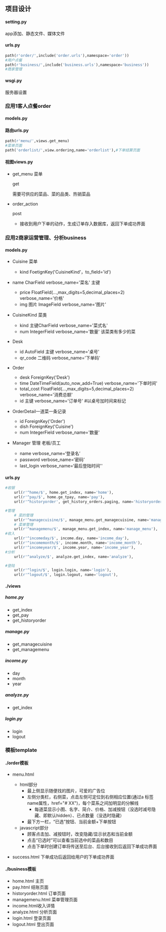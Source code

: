 

## 项目设计

#### setting.py

app添加、静态文件、媒体文件

#### urls.py

````python
path(r'order/',include('order.urls'),namespace='order'))
#用户点餐
path(r'business/',include('business.urls'),namespace='business'))
#商家管理
````

#### wsgi.py

服务器设置



### 应用1客人点餐order

#### models.py

#### 路由urls.py

````python
path(r'menu/',views.get_menu)
#菜单页面
path('orderlist/',view.ordering,name='orderlist'),#下单结算页面 
````

 #### 视图views.py

* get_menu 菜单 

  get

  需要可供应的菜品、菜的品类、热销菜品

* order_action 

   post

  * 接收到用户下单的动作，生成订单存入数据库，返回下单成功界面

### 应用2商家运营管理、分析business

#### models.py

* Cuisine 菜单

  * kind  FoetignKey('CuisineKind'，to_field='id') 
  
* name CharField verbose_name='菜名' 主键
  * price FloatField(...,max_digits=5,decimal_places=2) verbose_name='价格'
  * img 图片 ImageField verbose_name='图片'
  
* CuisineKind 菜类

  * kind  主键CharField verbose_name='菜式名'
  * num IntegerField verbose_name='数量' 该菜类有多少的菜

* Desk

  * id AutoField 主键 verbose_name='桌号'
  * qr_code 二维码 verbose_name='下单码'

* Order

  * desk ForeignKey('Desk') 
  * time DateTimeField(auto_now_add=True) verbose_name='下单时间'
  * total_cost FloatField(...,max_digits=5,decimal_places=2) verbose_name='消费总额'
  * id  主键 verbose_name='订单号'  #以桌号加时间来标记

* OrderDetail一道菜一条记录

  * id ForeignKey('Order') 
  * dish ForeignKey('Cuisine') 
  * num IntegerField verbose_name='数量'

* Manager 管理 老板/员工

  * name verbose_name=‘登录名’
  * password verbose_name=‘密码’
  * last_login verbose_name=‘最后登陆时间''
  

#### urls.py

```python
#收银
    url(r'^home/$', home.get_index, name='home'),
    url(r'^pay/$', home.ge_tpay, name='pay'),
    url(r'^historyorder', get_history_orders.paging, name='historyorder'),

#管理  
    # 菜的管理
    url(r'^managecuisine/$', manage_menu.get_managecuisine, name='manage_cuisine'),
    # 菜单管理
    url(r'^managemenu/$', manage_menu.get_index, name='manage_menu'),
#收入
    url(r'^incomeday/$', income.day, name='income_day'),
    url(r'^incomemonth/$', income.month, name='income_month'),
    url(r'^incomeyear/$', income.year, name='income_year'),
#分析
    url(r'^analyze/$', analyze.get_index, name='analyze'),

#登陆
    url(r'^login/$', login.login, name='login'),
    url(r'^logout/$', login.logout, name='logout'),
```

#### ./views

##### home.py

* get_index
* get_pay
* get_historyorder

##### manage.py

* get_managecuisine
* get_managemenu

##### income.py

* day
* month
* year

##### analyze.py

* get_index

##### login.py

* login
* logout

### 模板template

#### ./order模板

- menu.html 

  - html部分
    - 最上侧显示随便找的图片，可爱的广告位
    - 左侧分类栏，右侧菜，点击左侧可定位到右侧相应位置(通过a 标签 name属性，href="# XX")，每个菜系之间加明显的分解线
      - 每道菜显示小图、名字、简介、价格、加减按钮（没选时减号隐藏、即默认hidden）、已点数量（没选时隐藏）
    - 最下方一栏，“已选”按钮、当前金额+下单按钮
  - javascript部分
    - 顾客点击加、减按钮时，改变隐藏/显示状态和当前金额
    - 点击“已选时”可以查看当前选中的菜品和数目
    - 点击下单时创建订单将传送至后台、后台接收到后返回下单成功界面
- success.html 下单成功后返回给用户的下单成功界面

#### ./business模板

* home.html 主页
* pay.html 结账页面
* historyorder.html 订单页面
* managemenu.html 菜单管理页面
* income.html收入详情
* analyze.html 分析页面
* login.html 登录页面
* logout.html 登出页面

